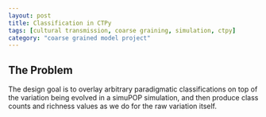 ```yaml
---
layout: post
title: Classification in CTPy
tags: [cultural transmission, coarse graining, simulation, ctpy]
category: "coarse grained model project"
--- 
```


## The Problem ##

The design goal is to overlay arbitrary paradigmatic classifications on top of the variation being evolved in a simuPOP simulation, and then produce class counts and richness values as we do for the raw variation itself.  





